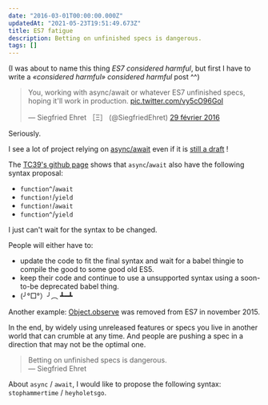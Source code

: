 ```yaml
---
date: "2016-03-01T00:00:00.000Z"
updatedAt: "2021-05-23T19:51:49.673Z"
title: ES7 fatigue
description: Betting on unfinished specs is dangerous.
tags: []
---
```


(I was about to name this thing _ES7 considered harmful_, but first I have to write a _«considered harmful» considered harmful_ post ^^)

<blockquote class="twitter-tweet" data-lang="fr"><p lang="en" dir="ltr">You, working with async/await or whatever ES7 unfinished specs, hoping it&#39;ll work in production. <a href="https://t.co/vy5cO96GoI">pic.twitter.com/vy5cO96GoI</a></p>&mdash; Siegfried Ehret ［Ξ］ (@SiegfriedEhret) <a href="https://twitter.com/SiegfriedEhret/status/704407160474771456">29 février 2016</a></blockquote>
<script async src="//platform.twitter.com/widgets.js" charset="utf-8"></script>

Seriously.

I see a lot of project relying on [async/await](https://github.com/tc39/ecmascript-asyncawait) even if it is [still a draft](https://tc39.github.io/ecmascript-asyncawait/) !

The [TC39's github page](https://github.com/tc39/ecmascript-asyncawait) shows that `async`/`await` also have the following syntax proposal:

- `function^`/`await`
- `function!`/`yield`
- `function!`/`await`
- `function^`/`yield`

I just can't wait for the syntax to be changed.

People will either have to:

- update the code to fit the final syntax and wait for a babel thingie to compile the good to some good old ES5.
- keep their code and continue to use a unsupported syntax using a soon-to-be deprecated babel thing.
- (╯°□°）╯︵ ┻━┻

Another example: [Object.observe](https://esdiscuss.org/topic/an-update-on-object-observe) was removed from ES7 in november 2015.

In the end, by widely using unreleased features or specs you live in another world that can crumble at any time. And people are pushing a spec in a direction that may not be the optimal one.

> Betting on unfinished specs is dangerous.<br>
> &mdash; Siegfried Ehret

About `async` / `await`, I would like to propose the following syntax: `stophammertime` / `heyholetsgo`.
